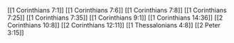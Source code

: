 [[1 Corinthians 7:1]]
[[1 Corinthians 7:6]]
[[1 Corinthians 7:8]]
[[1 Corinthians 7:25]]
[[1 Corinthians 7:35]]
[[1 Corinthians 9:1]]
[[1 Corinthians 14:36]]
[[2 Corinthians 10:8]]
[[2 Corinthians 12:11]]
[[1 Thessalonians 4:8]]
[[2 Peter 3:15]]
